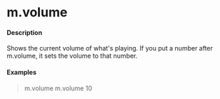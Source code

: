 # m.volume

#### Description

Shows the current volume of what's playing. If you put a number after m.volume, it sets the volume to that number.

#### Examples

> m.volume
> m.volume 10
